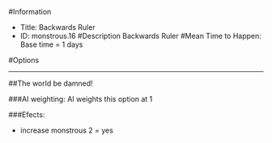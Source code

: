 #Information
 - Title: Backwards Ruler
 - ID: monstrous.16
#Description
Backwards Ruler
#Mean Time to Happen:
Base time = 1 days

#Options

___
##The world be damned!

###AI weighting:
AI weights this option at 1


###Efects:<ul><li>increase monstrous 2 = yes</li></ul>
